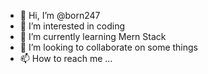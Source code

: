 - 👋 Hi, I’m @born247
- 👀 I’m interested in coding
- 🌱 I’m currently learning Mern Stack
- 💞️ I’m looking to collaborate on some things
- 📫 How to reach me ...

<!---
born247/born247 is a ✨ special ✨ repository because its `README.md` (this file) appears on your GitHub profile.
You can click the Preview link to take a look at your changes.
--->
